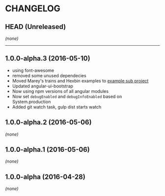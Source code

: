 CHANGELOG
=========

## HEAD (Unreleased)
_(none)_

--------------------

## 1.0.0-alpha.3 (2016-05-10)
* using font-awesome
* removed some unused dependecies
* Moved Marey's trains and Hexbin examples to [example sub project](https://github.com/Hypercubed/Project-Chi-Test)
* Updated angular-ui-bootstrap
* Now using npm versions of all angular modules
* Now set `debugEnabled` and `debugInfoEnabled` based on System.production
* Added git watch task, gulp dist starts watch

## 1.0.0-alpha.2 (2016-05-06)
_(none)_

## 1.0.0-alpha.1 (2016-05-06)
_(none)_

## 1.0.0-alpha (2016-04-28)
_(none)_
